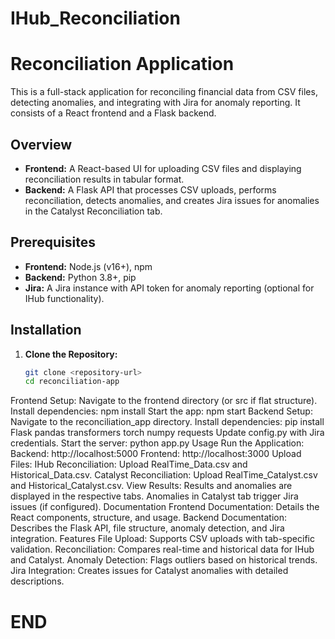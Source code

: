 # IHub_Reconciliation

# Reconciliation Application

This is a full-stack application for reconciling financial data from CSV files, detecting anomalies, and integrating with Jira for anomaly reporting. It consists of a React frontend and a Flask backend.

## Overview
- **Frontend:** A React-based UI for uploading CSV files and displaying reconciliation results in tabular format.
- **Backend:** A Flask API that processes CSV uploads, performs reconciliation, detects anomalies, and creates Jira issues for anomalies in the Catalyst Reconciliation tab.

## Prerequisites
- **Frontend:** Node.js (v16+), npm
- **Backend:** Python 3.8+, pip
- **Jira:** A Jira instance with API token for anomaly reporting (optional for IHub functionality).

## Installation
1. **Clone the Repository:**
   ```bash
   git clone <repository-url>
   cd reconciliation-app
   
Frontend Setup:
Navigate to the frontend directory (or src if flat structure).
Install dependencies: npm install
Start the app: npm start
Backend Setup:
Navigate to the reconciliation_app directory.
Install dependencies: pip install Flask pandas transformers torch numpy requests
Update config.py with Jira credentials.
Start the server: python app.py
Usage
Run the Application:
Backend: http://localhost:5000
Frontend: http://localhost:3000
Upload Files:
IHub Reconciliation: Upload RealTime_Data.csv and Historical_Data.csv.
Catalyst Reconciliation: Upload RealTime_Catalyst.csv and Historical_Catalyst.csv.
View Results:
Results and anomalies are displayed in the respective tabs.
Anomalies in Catalyst tab trigger Jira issues (if configured).
Documentation
Frontend Documentation: Details the React components, structure, and usage.
Backend Documentation: Describes the Flask API, file structure, anomaly detection, and Jira integration.
Features
File Upload: Supports CSV uploads with tab-specific validation.
Reconciliation: Compares real-time and historical data for IHub and Catalyst.
Anomaly Detection: Flags outliers based on historical trends.
Jira Integration: Creates issues for Catalyst anomalies with detailed descriptions.

# END
